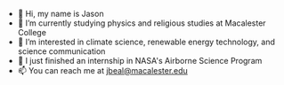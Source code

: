 - 👋 Hi, my name is Jason
- 🧠 I’m currently studying physics and religious studies at Macalester College
- 🤔 I’m interested in climate science, renewable energy technology, and science communication
- 🚀 I just finished an internship in NASA's Airborne Science Program
- 📫 You can reach me at jbeal@macalester.edu

<!---
jason-beal/jason-beal is a ✨ special ✨ repository because its `README.md` (this file) appears on your GitHub profile.
You can click the Preview link to take a look at your changes.
--->
